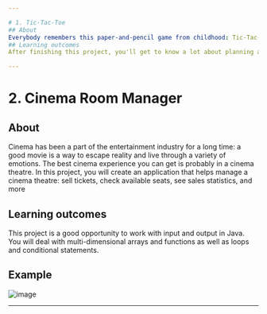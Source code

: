 ```yaml
---

# 1. Tic-Tac-Toe
## About
Everybody remembers this paper-and-pencil game from childhood: Tic-Tac-Toe, also known as Noughts and crosses or Xs and Os. A single mistake usually costs you the game, but thankfully it is simple enough that most players discover the best strategy quickly. Let’s program Tic-Tac-Toe and get playing!
## Learning outcomes
After finishing this project, you'll get to know a lot about planning and developing a complex program from scratch, using methods, handling errors, and processing user input.

--- 
```

# 2. Cinema Room Manager 
## About
Cinema has been a part of the entertainment industry for a long time: a good movie is a way to escape reality and live through a variety of emotions. The best cinema experience you can get is probably in a cinema theatre. In this project, you will create an application that helps manage a cinema theatre: sell tickets, check available seats, see sales statistics, and more
## Learning outcomes
This project is a good opportunity to work with input and output in Java. You will deal with multi-dimensional arrays and functions as well as loops and conditional statements.
## Example
![image](https://user-images.githubusercontent.com/62771123/124402679-242d8b80-dd32-11eb-859a-cc59b0e06862.png)

--- 
